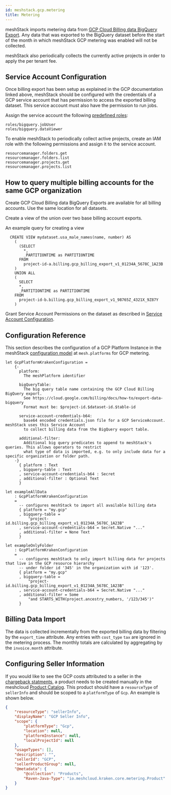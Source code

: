 ```yaml
---
id: meshstack.gcp.metering
title: Metering
---
```


meshStack imports metering data from [GCP Cloud Billing data BigQuery Export](https://cloud.google.com/billing/docs/how-to/export-data-bigquery). Any data that was exported to the BigQuery dataset before the start of the month in which meshStack GCP metering was enabled will not be collected.

meshStack also periodically collects the currently active projects in order to apply the per tenant fee.

## Service Account Configuration

Once billing export has been setup as explained in the GCP documentation linked above, meshStack should be configured with the credentials of a GCP service account that has permission to access the exported billing dataset. This service account must also have the permission to run jobs.

Assign the service account the following [predefined roles](https://cloud.google.com/bigquery/docs/access-control):

```text
roles/bigquery.jobUser
roles/bigquery.dataViewer
```

To enable meshStack to periodically collect active projects, create an IAM role with the following permissions and assign it to the service account.

```text
resourcemanager.folders.get
resourcemanager.folders.list
resourcemanager.projects.get
resourcemanager.projects.list
```

## How to query multiple billing accounts for the same GCP organization

Create GCP Cloud Billing data BigQuery Exports are available for all billing accounts. Use the same location for all datasets.

Create a view of the union over two base billing account exports.

An example query for creating a view
```
  CREATE VIEW mydataset.usa_male_names(name, number) AS
    (
      (SELECT
        *,
        _PARTITIONTIME as PARTITIONTIME
      FROM
        project-id-a.billing.gcp_billing_export_v1_01234A_5678C_1A23B
    )
    UNION ALL
    (
      SELECT
      *,
      _PARTITIONTIME as PARTITIONTIME
    FROM
      project-id-b.billing.gcp_billing_export_v1_98765Z_4321X_9Z87Y
    )
```

Grant Service Account Permissions on the dataset as described in [Service Account Configuration](#service-account-configuration).

## Configuration Reference

This section describes the configuration of a GCP Platform Instance in the meshStack [configuration model](./meshstack.index.md#configuration)
at `mesh.platforms` for GCP metering.

<!--snippet:mesh.platforms.gcp.kraken#type-->


<!--DOCUSAURUS_CODE_TABS-->
<!--Dhall Type-->
```dhall
let GcpPlatformKrakenConfiguration =
    {-
      platform:
        The meshPlatform identifier

      bigQueryTable:
        The big query table name containing the GCP Cloud Billing BigQuery export.
        See https://cloud.google.com/billing/docs/how-to/export-data-bigquery
        Format must be: $project-id.$dataset-id.$table-id

      service-account-credentials-b64:
        base64 encoded credentials.json file for a GCP ServiceAccount. meshStack uses this Service Account
        to collect billing data from the BigQuery export table.

      additional-filter:
        Additional big query predicates to append to meshStack's queries. This allows operators to restrict
        what type of data is imported, e.g. to only include data for a specific organization or folder path.
    -}
      { platform : Text
      , bigquery-table : Text
      , service-account-credentials-b64 : Secret
      , additional-filter : Optional Text
      }
```
<!--Example-->
```dhall
let exampleAllData
    : GcpPlatformKrakenConfiguration
    =
      -- configures meshStack to import all available billing data
      { platform = "my.gcp"
      , bigquery-table =
          "project-id.billing.gcp_billing_export_v1_01234A_5678C_1A23B"
      , service-account-credentials-b64 = Secret.Native "..."
      , additional-filter = None Text
      }

let exampleOnlyFolder
    : GcpPlatformKrakenConfiguration
    =
      -- configures meshStack to only import billing data for projects that live in the GCP resource hierarchy
      -- under folder id '345' in the organization with id '123'.
      { platform = "my.gcp"
      , bigquery-table =
          "project-id.billing.gcp_billing_export_v1_01234A_5678C_1A23B"
      , service-account-credentials-b64 = Secret.Native "..."
      , additional-filter = Some
          "and STARTS_WITH(project.ancestry_numbers, '/123/345')"
      }
```
<!--END_DOCUSAURUS_CODE_TABS-->

## Billing Data Import

The data is collected incrementally from the exported billing data by filtering by the `export_time` attribute.
Any entries with `cost_type` `tax` are ignored in the metering process.
The monthly totals are calculated by aggregating by the `invoice.month` attribute.

## Configuring Seller Information

If you would like to see the GCP costs attributed to a seller in the [chargeback statments](./meshcloud.project-metering.md#chargeback-statements), a product needs to be created manually in the meshcloud [Product Catalog](meshstack.billing-configuration.md#defining-a-custom-product-catalog). This product should have a `resourceType` of `sellerInfo` and should be scoped to a `platformType` of `Gcp`. An example is shown below.

```json
{
    "resourceType": "sellerInfo",
    "displayName": "GCP Seller Info",
    "scope": {
        "platformType": "Gcp",
        "location": null,
        "platformInstance": null,
        "localProjectId": null
    },
    "usageTypes": [],
    "description": "",
    "sellerId": "GCP",
    "sellerProductGroup": null,
    "@metadata": {
        "@collection": "Products",
        "Raven-Java-Type": "io.meshcloud.kraken.core.metering.Product"
    }
}
```
